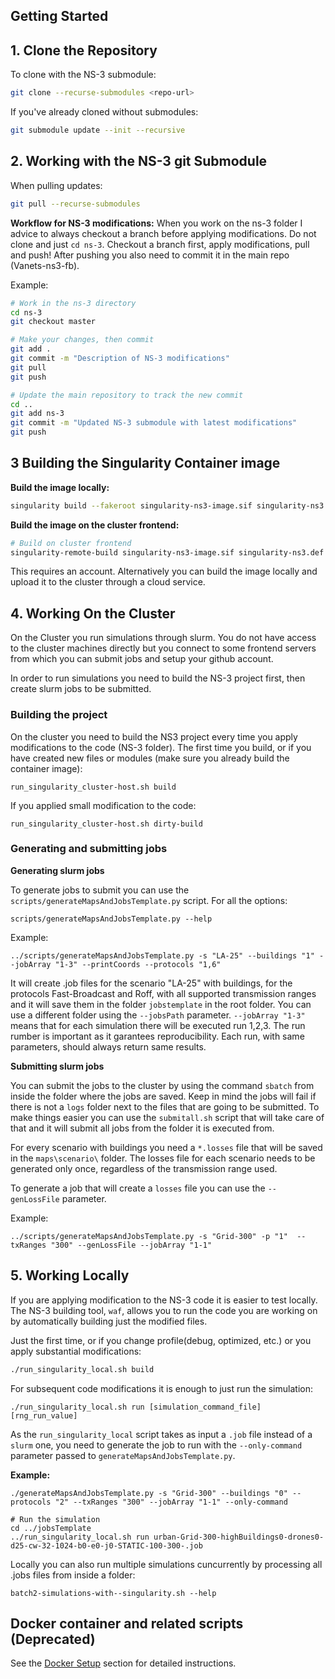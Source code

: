 ## Getting Started

## 1. Clone the Repository

To clone with the NS-3 submodule:

```bash
git clone --recurse-submodules <repo-url>
```

If you've already cloned without submodules:

```bash
git submodule update --init --recursive
```

## 2. Working with the NS-3 git Submodule 

When pulling updates:

```bash
git pull --recurse-submodules
```

**Workflow for NS-3 modifications:**
When you work on the ns-3 folder I advice to always checkout a branch before applying modifications. Do not clone and just `cd ns-3`. Checkout a branch first, apply modifications, pull and push! After pushing you also need to commit it in the main repo (Vanets-ns3-fb).

Example:

```bash
# Work in the ns-3 directory
cd ns-3
git checkout master

# Make your changes, then commit
git add .
git commit -m "Description of NS-3 modifications"
git pull
git push

# Update the main repository to track the new commit
cd ..
git add ns-3
git commit -m "Updated NS-3 submodule with latest modifications"
git push
```



## 3 Building the Singularity Container image


**Build the image locally:**

```bash
singularity build --fakeroot singularity-ns3-image.sif singularity-ns3.def
```

**Build the image on the cluster frontend:**

```bash
# Build on cluster frontend
singularity-remote-build singularity-ns3-image.sif singularity-ns3.def singularity-ns3.log
```
This requires an account. Alternatively you can build the image locally and upload it to the cluster through a cloud service.

## 4. Working On the Cluster
On the Cluster you run simulations through slurm. You do not have access to the cluster machines directly but you connect to some frontend servers from which you can submit jobs and setup your github account.

In order to run simulations you need to build the NS-3 project first, then create slurm jobs to be submitted. 

### Building the project
On the cluster you need to build the NS3 project every time you apply modifications to the code (NS-3 folder).
The first time you build, or if you have created new files or modules (make sure you already build the container image):

```
run_singularity_cluster-host.sh build

```

If you applied small modification to the code:

```
run_singularity_cluster-host.sh dirty-build

```
### Generating and submitting jobs
**Generating slurm jobs**

To generate jobs to submit you can use the `scripts/generateMapsAndJobsTemplate.py` script. For all the options:

```
scripts/generateMapsAndJobsTemplate.py --help
``` 

Example: 

```
../scripts/generateMapsAndJobsTemplate.py -s "LA-25" --buildings "1" --jobArray "1-3" --printCoords --protocols "1,6"
```
It will create .job files for the scenario "LA-25" with buildings, for the protocols Fast-Broadcast and Roff, with all supported transmission ranges and it will save them in the folder `jobstemplate` in the root folder. You can use a different folder using the `--jobsPath` parameter. `--jobArray "1-3"` means that for each simulation there will be executed run 1,2,3. The run rumber is important as it garantees reproducibility. Each run, with same parameters, should always return same results. 

**Submitting slurm jobs**

You can submit the jobs to the cluster by using the command `sbatch` from inside the folder where the jobs are saved. Keep in mind the jobs will fail if there is not a `logs` folder next to the files that are going to be submitted.
To make things easier you can use the `submitall.sh` script that will take care of that and it will submit all jobs from the folder it is executed from.  

For every scenario with buildings you need a `*.losses` file that will be saved in the `maps\scenario\` folder. The losses file for each scenario needs to be generated only once, regardless of the transmission range used.

To generate a job that will create a `losses` file you can use the `--genLossFile` parameter. 

Example:

```
../scripts/generateMapsAndJobsTemplate.py -s "Grid-300" -p "1"  --txRanges "300" --genLossFile --jobArray "1-1"
```
## 5. Working Locally
If you are applying modification to the NS-3 code it is easier to test locally. The NS-3 building tool, `waf`, allows you to run the code you are working on by automatically building just the modified files. 

Just the first time, or if you change profile(debug, optimized, etc.) or you apply substantial modifications:

```bash
./run_singularity_local.sh build
```

For subsequent code modifications it is enough to just run the simulation:

```
./run_singularity_local.sh run [simulation_command_file] [rng_run_value]
```

As the `run_singularity_local` script takes as input a `.job` file instead of a `slurm` one, you need to generate the job to run with the `--only-command` parameter passed to `generateMapsAndJobsTemplate.py`.

**Example:**

```
./generateMapsAndJobsTemplate.py -s "Grid-300" --buildings "0" --protocols "2" --txRanges "300" --jobArray "1-1" --only-command

# Run the simulation
cd ../jobsTemplate
../run_singularity_local.sh run urban-Grid-300-highBuildings0-drones0-d25-cw-32-1024-b0-e0-j0-STATIC-100-300-.job
```

Locally you can also run  multiple simulations cuncurrently by processing all .jobs files from inside a folder:

```
batch2-simulations-with--singularity.sh --help

```

## Docker container and related scripts (Deprecated)
See the [Docker Setup](DOCKER_SETUP.md) section for detailed  instructions.
